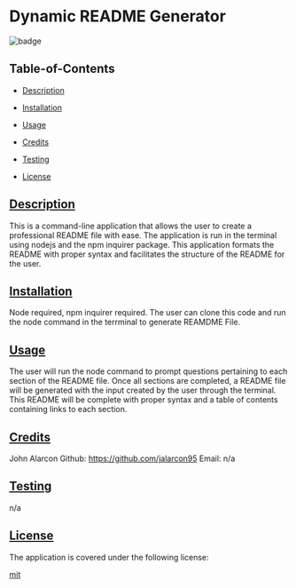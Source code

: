 
  # Dynamic README Generator

  
  ![badge](https://img.shields.io/badge/license-mit-blue)
    

  ## Table-of-Contents

  * [Description](#description)
  * [Installation](#install)
  * [Usage](#usage)
  * [Credits](#credits)
  * [Testing](#test)
  
  * [License](#license)

  ## [Description](#table-of-contents)

   This is a command-line application that allows the user to create a professional README file with ease. The application is run in the terminal using nodejs and the npm inquirer package. This application formats the README with proper syntax and facilitates the structure of the README for the user.

  ## [Installation](#table-of-contents)

  Node required, npm inquirer required. The user can clone this code and run the node command in the terrminal to generate REAMDME File.

  ## [Usage](#table-of-contents)

  The user will run the node command to prompt questions pertaining to each section of the README file. Once all sections are completed, a README file will be generated with the input created by the user through the terminal. This README will be complete with proper syntax and a table of contents containing links to each section.

  ## [Credits](#table-of-contents)

  John Alarcon Github: https://github.com/jalarcon95 Email: n/a

  ## [Testing](#table-of-contents)

  n/a

  
  ## [License](#table-of-contents)
    
  The application is covered under the following license:
    
  
  [mit](https://choosealicense.com/licenses/mit)
    
  
